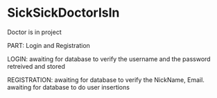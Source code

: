 SickSickDoctorIsIn
==================

Doctor is in project

PART: Login and Registration

LOGIN: 
  awaiting for database to verify the username and the password retreived and stored
  
REGISTRATION:
  awaiting for database to verify the NickName, Email. 
  awaiting for database to do user insertions
